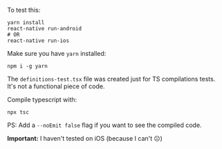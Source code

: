 To test this:
```
yarn install
react-native run-android
# OR
react-native run-ios
```

Make sure you have `yarn` installed:
```
npm i -g yarn
```

The `definitions-test.tsx` file was created just for TS compilations tests.
It's not a functional piece of code.

Compile typescript with:
```
npx tsc
```
PS: Add a `--noEmit false` flag if you want to see the compiled code.

__Important:__ I haven't tested on iOS (because I can't ☹)